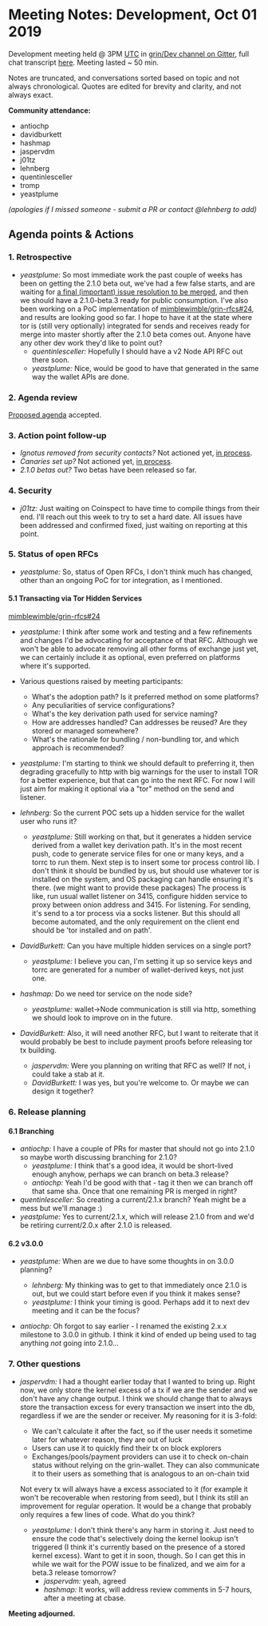 # Meeting Notes: Development, Oct 01 2019

Development meeting held @ 3PM [UTC](http://www.timebie.com/std/utc.php) in [grin/Dev channel on Gitter](https://gitter.im/grin_community/dev), full chat transcript [here](https://gitter.im/grin_community/dev?at=5d936a98290b8c354a0baa76). Meeting lasted ~ 50 min.

Notes are truncated, and conversations sorted based on topic and not always chronological. Quotes are edited for brevity and clarity, and not always exact.

**Community attendance:**
- antiochp
- davidburkett
- hashmap
- jaspervdm
- j01tz
- lehnberg
- quentinlesceller
- tromp
- yeastplume


_(apologies if I missed someone - submit a PR or contact @lehnberg to add)_

## Agenda points & Actions

### 1. Retrospective

* _yeastplume:_  So most immediate work the past couple of weeks has been on getting the 2.1.0 beta out, we've had a few false starts, and are waiting for [a final (important) issue resolution to be merged](https://github.com/mimblewimble/grin/pull/3069), and then we should have a 2.1.0-beta.3 ready for public consumption. I've also been working on a PoC implementation of [mimblewimble/grin-rfcs#24](https://github.com/mimblewimble/grin-rfcs/pull/24), and results are looking good so far. I hope to have it at the state where tor is (still very optionally) integrated for sends and receives ready for merge into master shortly after the 2.1.0 beta comes out. Anyone have any other dev work they'd like to point out?
   * _quentinlesceller:_ Hopefully I should have a v2 Node API RFC out there soon.
   * _yeastplume:_ Nice, would be good to have that generated in the same way the wallet APIs are done.

### 2. Agenda review

[Proposed agenda](https://github.com/mimblewimble/grin-pm/issues/193) accepted.

### 3. Action point follow-up

* _Ignotus removed from security contacts?_ Not actioned yet, [in process](https://github.com/mimblewimble/grin/pull/3009).
* _Canaries set up?_ Not actioned yet, [in process](https://github.com/mimblewimble/grin-security/pull/1).
* _2.1.0 betas out?_ Two betas have been released so far.

### 4. Security

* _j01tz:_  Just waiting on Coinspect to have time to compile things from their end. I'll reach out this week to try to set a hard date. All issues have been addressed and confirmed fixed, just waiting on reporting at this point.

### 5. Status of open RFCs

* _yeastplume:_ So, status of Open RFCs, I don't think much has changed, other than an ongoing PoC for tor integration, as I mentioned.

#### 5.1 Transacting via Tor Hidden Services

[mimblewimble/grin-rfcs#24](https://github.com/mimblewimble/grin-rfcs/pull/24)

* _yeastplume:_ I think after some work and testing and a few refinements and changes I'd be advocating for acceptance of that RFC. Although we won't be able to advocate removing all other forms of exchange just yet, we can certainly include it as optional, even preferred on platforms where it's supported.

* Various questions raised by meeting participants: 
   * What's the adoption path? Is it preferred method on some platforms?  
   * Any peculiarities of service configurations?
   * What's the key derivation path used for service naming?
   * How are addresses handled? Can addresses be reused? Are they stored or managed somewhere?
   * What's the rationale for bundling / non-bundling tor, and which approach is recommended?

* _yeastplume:_ I'm starting to think we should default to preferring it, then degrading gracefully to http with big warnings for the user to install TOR for a better experience, but that can go into the next RFC. For now I will just aim for making it optional via a "tor" method on the send and listener.
* _lehnberg:_ So the current POC sets up a hidden service for the wallet user who runs it?
   * _yeastplume:_ Still working on that, but it generates a hidden service derived from a wallet key derivation path. It's in the most recent push, code to generate service files for one or many keys, and a torrc to run them. Next step is to insert some tor process control lib. I don't think it should be bundled by us, but should use whatever tor is installed on the system, and OS packaging can handle ensuring it's there. (we might want to provide these packages) The process is like, run usual wallet listener on 3415, configure hidden service to proxy between onion address and 3415. For listening. For sending, it's send to a tor process via a socks listener. But this should all become automated, and the only requirement on the client end should be 'tor installed and on path'.
* _DavidBurkett:_ Can you have multiple hidden services on a single port?
  * _yeastplume:_  I believe you can, I'm setting it up so service keys and torrc are generated for a number of wallet-derived keys, not just one.
* _hashmap:_ Do we need tor service on the node side?
  * _yeastplume:_  wallet->Node communication is still via http, something we should look to improve on in the future.
  
* _DavidBurkett:_ Also, it will need another RFC, but I want to reiterate that it would probably be best to include payment proofs before releasing tor tx building.
   * _jaspervdm:_ Were you planning on writing that RFC as well? If not, i could take a stab at it. 
   * _DavidBurkett:_ I was yes, but you're welcome to. Or maybe we can design it together?

### 6. Release planning



#### 6.1 Branching

* _antiochp:_ I have a couple of PRs for master that should not go into 2.1.0 so maybe worth discussing branching for 2.1.0?
   * _yeastplume:_ I think that's a good idea, it would be short-lived enough anyhow, perhaps we can branch on beta.3 release?
   * _antiochp:_ Yeah I'd be good with that - tag it then we can branch off that same sha. Once that one remaining PR is merged in right?
* _quentinlesceller:_ So creating a current/2.1.x branch? Yeah might be a mess but we'll manage :)
* _yeastplume:_ Yes to current/2.1.x, which will release 2.1.0 from
and we'd be retiring current/2.0.x after 2.1.0 is released.

#### 6.2 v3.0.0

* _yeastplume:_ When are we due to have some thoughts in on 3.0.0 planning?
   * _lehnberg:_ My thinking was to get to that immediately once 2.1.0 is out, but we could start before even if you think it makes sense?
   * _yeastplume:_ I think your timing is good. Perhaps add it to next dev meeting and it can be the focus?

* _antiochp:_ Oh forgot to say earlier - I renamed the existing 2.x.x milestone to 3.0.0 in github. I think it kind of ended up being used to tag anything _not_ going into 2.1.0...


### 7. Other questions 

* _jaspervdm:_ I had a thought earlier today that I wanted to bring up. Right now, we only store the kernel excess of a tx if we are the sender and we don't have any change output. I think we should change that to always store the transaction excess for every transaction we insert into the db, regardless if we are the sender or receiver. My reasoning for it is 3-fold:
   * We can't calculate it after the fact, so if the user needs it sometime later for whatever reason, they are out of luck
   * Users can use it to quickly find their tx on block explorers
   * Exchanges/pools/payment providers can use it to check on-chain status without relying on the grin-wallet. They can also communicate it to their users as something that is analogous to an on-chain txid
  
   Not every tx will always have a excess associated to it (for example it won't be recoverable when restoring from seed), but I think its still an improvement for regular operation.
   It would be a change that probably only requires a few lines of code. What do you think?

   * _yeastplume:_ I don't think there's any harm in storing it. Just need to ensure the code that's selectively doing the kernel lookup isn't triggered (I think it's currently based on the presence of a stored kernel excess). Want to get it in soon, though. So I can get this in while we wait for the POW issue to be finalized, and we aim for a beta.3 release tomorrow?
      * _jaspervdm:_ yeah, agreed 
      * _hashmap:_ It works, will address review comments in 5-7 hours, after a meeting at cbase.

**Meeting adjourned.**
